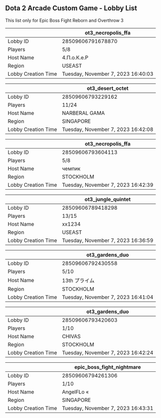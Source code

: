 ## Dota 2 Arcade Custom Game - Lobby List

This list only for Epic Boss Fight Reborn and Overthrow 3

|  | ot3_necropolis_ffa |
| ------ | ------ |
| Lobby ID | 28509606791678870 |
| Players | 5/8 |
| Host Name | 4.П.о.К.е.Р |
| Region | USEAST |
| Lobby Creation Time | Tuesday, November 7, 2023 16:40:03 |


|  | ot3_desert_octet |
| ------ | ------ |
| Lobby ID | 28509606793229162 |
| Players | 11/24 |
| Host Name | NARBERAL GAMA |
| Region | SINGAPORE |
| Lobby Creation Time | Tuesday, November 7, 2023 16:42:08 |


|  | ot3_necropolis_ffa |
| ------ | ------ |
| Lobby ID | 28509606793604113 |
| Players | 5/8 |
| Host Name | чемпик |
| Region | STOCKHOLM |
| Lobby Creation Time | Tuesday, November 7, 2023 16:42:39 |


|  | ot3_jungle_quintet |
| ------ | ------ |
| Lobby ID | 28509606789418298 |
| Players | 13/15 |
| Host Name | xx1234 |
| Region | USEAST |
| Lobby Creation Time | Tuesday, November 7, 2023 16:36:59 |


|  | ot3_gardens_duo |
| ------ | ------ |
| Lobby ID | 28509606792430558 |
| Players | 5/10 |
| Host Name | 13th プライム |
| Region | STOCKHOLM |
| Lobby Creation Time | Tuesday, November 7, 2023 16:41:04 |


|  | ot3_gardens_duo |
| ------ | ------ |
| Lobby ID | 28509606793420603 |
| Players | 1/10 |
| Host Name | CHIVAS |
| Region | STOCKHOLM |
| Lobby Creation Time | Tuesday, November 7, 2023 16:42:24 |


|  | epic_boss_fight_nightmare |
| ------ | ------ |
| Lobby ID | 28509606794261306 |
| Players | 1/10 |
| Host Name | AngelFLo « |
| Region | SINGAPORE |
| Lobby Creation Time | Tuesday, November 7, 2023 16:43:31 |


